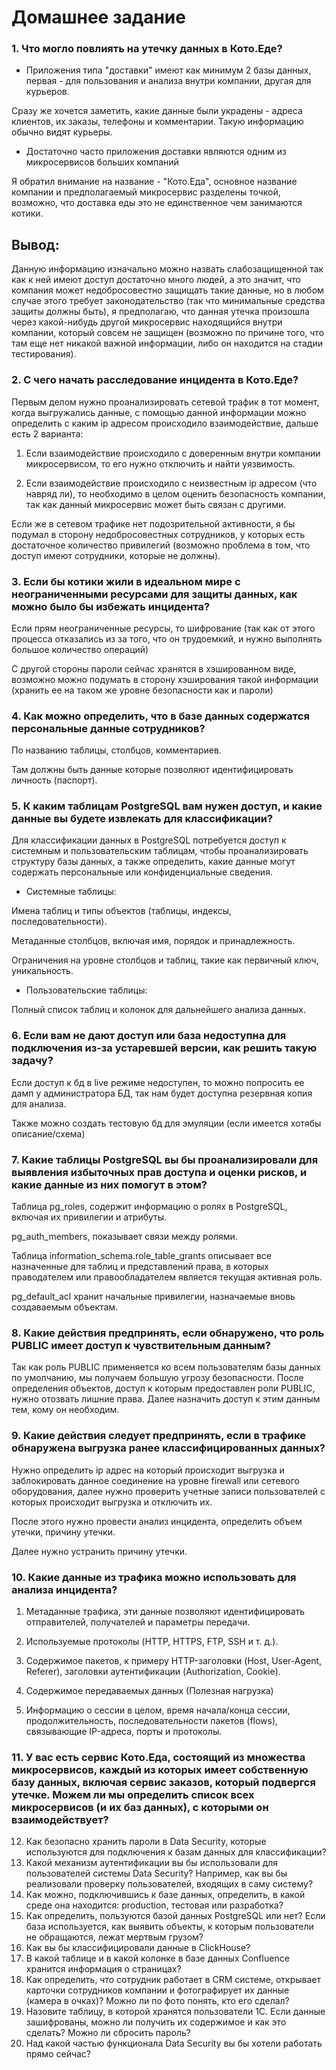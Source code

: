 # Домашнее задание

### 1. Что могло повлиять на утечку данных в Кото.Еде?
  - Приложения типа "доставки" имеют как минимум 2 базы данных, первая - для пользования и анализа внутри компании, другая для курьеров.

Сразу же хочется заметить, какие данные были украдены - адреса клиентов, их заказы, телефоны и комментарии. Такую информацию обычно видят курьеры. 

  - Достаточно часто приложения доставки являются одним из микросервисов больших компаний

Я обратил внимание на название - "Кото.Еда", основное название компании и предполагаемый микросервис разделены точкой, возможно, что доставка еды это не единственное чем занимаются котики.

## Вывод: 

 Данную информацию изначально можно назвать слабозащищенной так как к ней имеют доступ достаточно много людей, а это значит, что компания может недобросовестно защищать такие данные, но в любом случае этого требует законодательство (так что минимальные средства защиты должны быть), я предполагаю, что данная утечка произошла через какой-нибудь другой микросервис находящийся внутри компании, который совсем не защищен (возможно по причине того, что там еще нет никакой важной информации, либо он находится на стадии тестирования).

### 2. С чего начать расследование инцидента в Кото.Еде?

Первым делом нужно проанализировать сетевой трафик в тот момент, когда выгружались данные, с помощью данной информации можно определить с каким ip адресом происходило взаимодействие, дальше есть 2 варианта:

1) Если взаимодействие происходило с доверенным внутри компании микросервисом, то его нужно отключить и найти уязвимость.

2) Если взаимодействие происходило с неизвестным ip адресом (что навряд ли), то необходимо в целом оценить безопасность компании, так как данный микросервис может быть связан с другими.

Если же в сетевом трафике нет подозрительной активности, я бы подумал в сторону недобросовестных сотрудников, у которых есть достаточное количество привилегий (возможно проблема в том, что доступ имеют сотрудники, которые не должны).

### 3. Если бы котики жили в идеальном мире с неограниченными ресурсами для защиты данных, как можно было бы избежать инцидента?

Если прям неограниченные ресурсы, то шифрование (так как от этого процесса отказались из за того, что он трудоемкий, и нужно выполнять большое количество операций)

С другой стороны пароли сейчас хранятся в хэшированном виде, возможно можно подумать в сторону хэширования такой информации (хранить ее на таком же уровне безопасности как и пароли)

### 4. Как можно определить, что в базе данных содержатся персональные данные сотрудников?

По названию таблицы, столбцов, комментариев.

Там должны быть данные которые позволяют идентифицировать личность (паспорт).

### 5. К каким таблицам PostgreSQL вам нужен доступ, и какие данные вы будете извлекать для классификации?

Для классификации данных в PostgreSQL потребуется доступ к системным и пользовательским таблицам, чтобы проанализировать структуру базы данных, а также определить, какие данные могут содержать персональные или конфиденциальные сведения.

  - Системные таблицы:

Имена таблиц и типы объектов (таблицы, индексы, последовательности).

Метаданные столбцов, включая имя, порядок и принадлежность.

Ограничения на уровне столбцов и таблиц, такие как первичный ключ, уникальность.

  - Пользовательские таблицы:

Полный список таблиц и колонок для дальнейшего анализа данных.

### 6. Если вам не дают доступ или база недоступна для подключения из-за устаревшей версии, как решить такую задачу?

Если доступ к бд в live режиме недоступен, то можно попросить ее дамп у администратора БД, так нам будет доступна резервная копия для анализа.

Также можно создать тестовую бд для эмуляции (если имеется хотябы описание/схема)

### 7. Какие таблицы PostgreSQL вы бы проанализировали для выявления избыточных прав доступа и оценки рисков, и какие данные из них помогут в этом?

Таблица pg_roles, содержит информацию о ролях в PostgreSQL, включая их привилегии и атрибуты.

pg_auth_members, показывает связи между ролями.

Таблица information_schema.role_table_grants описывает все назначенные для таблиц и представлений права, в которых праводателем или правообладателем является текущая активная роль.

pg_default_acl хранит начальные привилегии, назначаемые вновь создаваемым объектам.

### 8. Какие действия предпринять, если обнаружено, что роль PUBLIC имеет доступ к чувствительным данным?

Так как роль PUBLIC применяется ко всем пользователям базы данных по умолчанию, мы получаем большую угрозу безопасности. После определения объектов, доступ к которым предоставлен роли PUBLIC, нужно отозвать лишние права. Далее назначить доступ к этим данным тем, кому он необходим.

### 9. Какие действия следует предпринять, если в трафике обнаружена выгрузка ранее классифицированных данных?

Нужно определить ip адрес на который происходит выгрузка и заблокировать данное соединение на уровне firewall или сетевого оборудования, далее нужно проверить учетные записи пользователей с которых происходит выгрузка и отключить их.

После этого нужно провести анализ инцидента, определить объем утечки, причину утечки.

Далее нужно устранить причину утечки.

### 10. Какие данные из трафика можно использовать для анализа инцидента?

  1) Метаданные трафика, эти данные позволяют идентифицировать отправителей, получателей и параметры передачи.

  2) Используемые протоколы (HTTP, HTTPS, FTP, SSH и т. д.).

  3) Содержимое пакетов, к примеру HTTP-заголовки (Host, User-Agent, Referer), заголовки аутентификации (Authorization, Cookie).

  4) Содержимое передаваемых данных (Полезная нагрузка)

  5) Информацию о сессии в целом, время начала/конца сессии, продолжительность, последовательности пакетов (flows), связывающие IP-адреса, порты и протоколы.

### 11. У вас есть сервис Кото.Еда, состоящий из множества микросервисов, каждый из которых имеет собственную базу данных, включая сервис заказов, который подвергся утечке. Можем ли мы определить список всех микросервисов (и их баз данных), с которыми он взаимодействует?
12. Как безопасно хранить пароли в Data Security, которые используются для подключения к базам данных для классификации?
13. Какой механизм аутентификации вы бы использовали для пользователей системы Data Security? Например, как вы бы реализовали проверку пользователей, входящих в саму систему?
14. Как можно, подключившись к базе данных, определить, в какой среде она находится: production, тестовая или разработка?
15. Как определить, пользуются базой данных PostgreSQL или нет? Если база используется, как выявить объекты, к которым пользователи не обращаются, лежат мертвым грузом?
16. Как вы бы классифицировали данные в ClickHouse?
17. В какой таблице и в какой колонке в базе данных Confluence хранится информация о страницах?
18. Как определить, что сотрудник работает в CRM системе, открывает карточки сотрудников компании и фотографирует их данные (камера в очках)? Можно ли по фото понять, кто его сделал?
19. Назовите таблицу, в которой хранятся пользователи 1С. Если данные зашифрованы, можно ли получить их содержимое и как это сделать? Можно ли сбросить пароль?
20. Над какой частью функционала Data Security вы бы хотели работать прямо сейчас?
